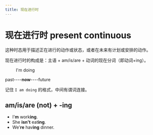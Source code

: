 ```yaml
---
title: 现在进行时
---
```


# 现在进行时 present continuous

这种时态用于描述正在进行的动作或状态，或者在未来有计划或安排的动作。

现在进行时的构成是：主语 + am/is/are + 动词的现在分词（即动词+ing）。

&nbsp;&nbsp;&nbsp;&nbsp;&nbsp;&nbsp;&nbsp;&nbsp;&nbsp;I'm doing

past----**now**----future

记住 `I am doing` 的格式，中间有谓词连接。

## am/is/are (not) + -ing

- I'**m** work**ing**.
- She **isn't** eat**ing**.
- We'**re** hav**ing** dinner.
